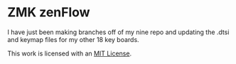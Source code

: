 # ZMK zenFlow

I have just been making branches off of my nine repo and updating the .dtsi and keymap files for my other 18 key boards.

This work is licensed with an [MIT License](LICENSE).

